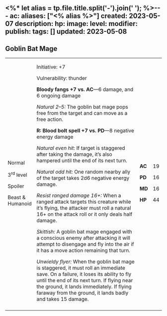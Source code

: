<%* let alias = tp.file.title.split('-').join(' '); %>---
ac: 
aliases: ["<% alias %>"]
created: 2023-05-07
description: 
hp: 
image: 
level: 
modifier: 
publish: 
tags: []
updated: 2023-05-08
---

## Goblin Bat Mage

<table>
<colgroup>
<col style="width: 16%" />
<col style="width: 72%" />
<col style="width: 5%" />
<col style="width: 5%" />
</colgroup>
<tbody>
<tr class="odd">
<td><p>Normal</p>
<p>3<sup>rd</sup> level</p>
<p>Spoiler</p>
<p>Beast &amp; Humanoid</p></td>
<td><p>Initiative: +7</p>
<p>Vulnerability: thunder</p>
<p><strong>Bloody fangs +7 vs. AC</strong>—6 damage, and 6 ongoing
damage</p>
<p><em>Natural 2–5:</em> The goblin bat mage pops free from the target
and can move as a free action.</p>
<p><strong>R: Blood bolt spell +7 vs. PD</strong>—8 negative energy
damage</p>
<p><em>Natural even hit:</em> If target is staggered after taking the
damage, it’s also hampered until the end of its next turn.</p>
<p><em>Natural odd hit:</em> One random nearby ally of the target takes
2d6 negative energy damage.</p>
<p><em>Resist ranged damage 16+:</em> When a ranged attack targets this
creature while it’s flying, the attacker must roll a natural 16+ on the
attack roll or it only deals half damage.</p>
<p><em>Skittish:</em> A goblin bat mage engaged with a conscious enemy
after attacking it will attempt to disengage and fly into the air if it
has a move action remaining that turn.</p>
<p><em>Unwieldy flyer:</em> When the goblin bat mage is staggered, it
must roll an immediate save. On a failure, it loses its ability to fly
until the end of its next turn. If flying near the ground, it lands
immediately. If flying faraway from the ground, it lands badly and takes
15 damage.</p></td>
<td><p><strong>AC</strong></p>
<p><strong>PD</strong></p>
<p><strong>MD</strong></p>
<p><strong>HP</strong></p></td>
<td><p>19</p>
<p>16</p>
<p>16</p>
<p>44</p></td>
</tr>
<tr class="even">
<td></td>
<td></td>
<td></td>
<td></td>
</tr>
</tbody>
</table>
